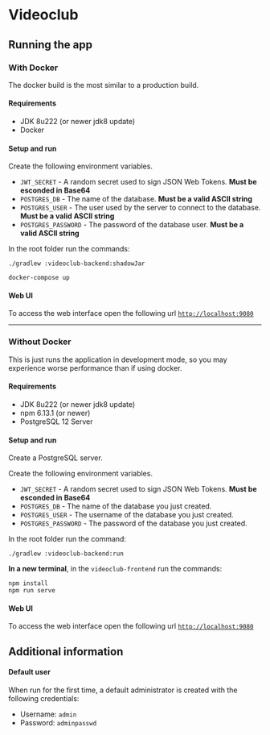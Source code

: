 # Videoclub

## Running the app

### With Docker

The docker build is the most similar to a production build.

#### Requirements
- JDK 8u222 (or newer jdk8 update)
- Docker

#### Setup and run
Create the following environment variables.
- `JWT_SECRET` - A random secret used to sign JSON Web Tokens. **Must be esconded in Base64**
- `POSTGRES_DB` - The name of the database. **Must be a valid ASCII string**
- `POSTGRES_USER` - The user used by the server to connect to the database. **Must be a valid ASCII string**
- `POSTGRES_PASSWORD` - The password of the database user. **Must be a valid ASCII string**

In the root folder run the commands:
```shell script
./gradlew :videoclub-backend:shadowJar

docker-compose up
```

#### Web UI
To access the web interface open the following url [`http://localhost:9080`](http://localhost:9080)

<hr>

### Without Docker

This is just runs the application in development mode, so you may experience worse performance than if using docker.

#### Requirements
- JDK 8u222 (or newer jdk8 update)
- npm 6.13.1 (or newer)
- PostgreSQL 12 Server

#### Setup and run
Create a PostgreSQL server.

Create the following environment variables.
- `JWT_SECRET` - A random secret used to sign JSON Web Tokens. **Must be esconded in Base64**
- `POSTGRES_DB` - The name of the database you just created.
- `POSTGRES_USER` - The username of the database you just created.
- `POSTGRES_PASSWORD` - The password of the database you just created.

In the root folder run the command:
```shell script
./gradlew :videoclub-backend:run
```

**In a new terminal**, in the `videoclub-frontend` run the commands:
```shell script
npm install
npm run serve
```

#### Web UI
To access the web interface open the following url [`http://localhost:9080`](http://localhost:9080)

## Additional information

#### Default user

When run for the first time, a default administrator is created with the following credentials:
- Username: `admin`
- Password: `adminpasswd`
